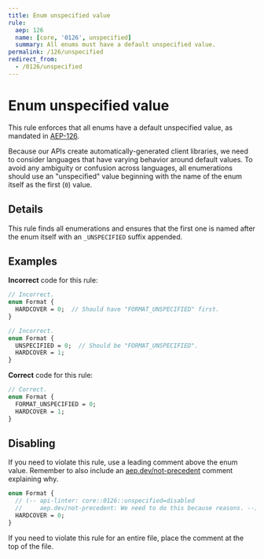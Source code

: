 ```yaml
---
title: Enum unspecified value
rule:
  aep: 126
  name: [core, '0126', unspecified]
  summary: All enums must have a default unspecified value.
permalink: /126/unspecified
redirect_from:
  - /0126/unspecified
---
```


# Enum unspecified value

This rule enforces that all enums have a default unspecified value, as mandated
in [AEP-126][].

Because our APIs create automatically-generated client libraries, we need to
consider languages that have varying behavior around default values. To avoid
any ambiguity or confusion across languages, all enumerations should use an
"unspecified" value beginning with the name of the enum itself as the first
(`0`) value.

## Details

This rule finds all enumerations and ensures that the first one is named after
the enum itself with an `_UNSPECIFIED` suffix appended.

## Examples

**Incorrect** code for this rule:

```proto
// Incorrect.
enum Format {
  HARDCOVER = 0;  // Should have "FORMAT_UNSPECIFIED" first.
}
```

```proto
// Incorrect.
enum Format {
  UNSPECIFIED = 0;  // Should be "FORMAT_UNSPECIFIED".
  HARDCOVER = 1;
}
```

**Correct** code for this rule:

```proto
// Correct.
enum Format {
  FORMAT_UNSPECIFIED = 0;
  HARDCOVER = 1;
}
```

## Disabling

If you need to violate this rule, use a leading comment above the enum value.
Remember to also include an [aep.dev/not-precedent][] comment explaining why.

```proto
enum Format {
  // (-- api-linter: core::0126::unspecified=disabled
  //     aep.dev/not-precedent: We need to do this because reasons. --)
  HARDCOVER = 0;
}
```

If you need to violate this rule for an entire file, place the comment at the
top of the file.

[aep-126]: https://aep.dev/126
[aep.dev/not-precedent]: https://aep.dev/not-precedent
